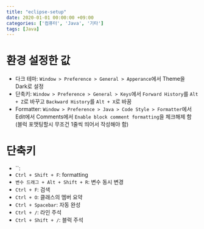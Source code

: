 ```yaml
---
title: "eclipse-setup"
date: 2020-01-01 00:00:00 +09:00
categories: ['컴퓨터', 'Java', '기타']
tags: [Java]
---
```


# 환경 설정한 값
- 다크 테마: `Window > Preference > General > Apperance`에서 Theme을 Dark로 설정
- 단축키: `Window > Preference > General > Keys`에서 `Forward History`를 `Alt + Z`로 바꾸고 `Backward History`를 `Alt + X`로 바꿈
- Formatter: `Window > Preference > Java > Code Style > Formatter`에서 Edit에서 Comments에서 `Enable block comment formatting`을 체크해제 함(블럭 포맷팅할시 무조건 1줄씩 띄어서 작성해야 함)


# 단축키
- ``: 
- `Ctrl + Shift + F`: formatting
- `변수 드래그 + Alt + Shift + R`: 변수 동시 변경
- `Ctrl + F`: 검색
- `Ctrl + O`: 클래스의 멤버 요약
- `Ctrl + Spacebar`: 자동 완성
- `Ctrl + /`: 라인 주석
- `Ctrl + Shift + /`: 블럭 주석
